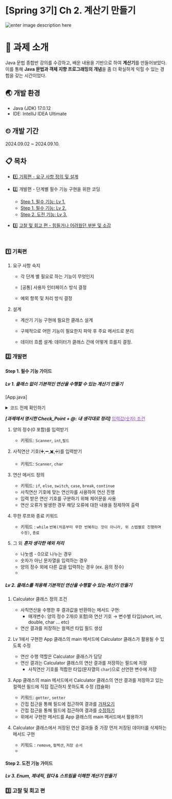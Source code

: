 # [Spring 3기] Ch 2. 계산기 만들기

![enter image description here](https://cdn.pixabay.com/photo/2018/06/05/23/44/pay-3456736_1280.jpg)

# 📁 과제 소개

Java 문법 종합반 강의를 수강하고, 배운 내용을 기반으로 하여 **계산기**를 만들어보았다. 이를 통해 **Java 문법과 객체 지향 프로그래밍의 개념**을 좀 더 확실하게 익힐 수 있는 경험을 갖는 시간이었다.

## 🌏 개발 환경

- Java (JDK) 17.0.12
- IDE: IntelliJ IDEA Ultimate


## ⏲ 개발 기간

2024.09.02 ~ 2024.09.10.

## 📋 목차

- [1️⃣ 기획편 - 요구 사항 정의 및 설계](#1-기획편)

- 2️⃣ 개발편 - 단계별 필수 기능 구현을 위한 코딩
    - [Step 1. 필수 기능: Lv 1.](#lv-1-클래스-없이-기본적인-연산을-수행할-수-있는-계산기-만들기)
    - [Step 1. 필수 기능: Lv 2.](#lv-2-클래스를-적용해-기본적인-연산을-수행할-수-있는-계산기-만들기)
    - [Step 2. 도전 기능: Lv 3.](#lv-3-enum-제네릭-람다--스트림을-이해한-계산기-만들기)

- 3️⃣ [고찰 및 회고 편 - 힘들거나 어려웠던 부분 및 소감](#3-고찰-및-회고-편)

<br>

### 1️⃣ 기획편

1. 요구 사항 숙지
    - 각 단계 별 필요로 하는 기능이 무엇인지

    - [공통] 사용자 인터페이스 방식 결정

    - 예외 항목 및 처리 방식 결정
2. 설계
    -  계산기 기능 구현에 필요한 클래스 설계

    -  구체적으로 어떤 기능이 필요한지 파악 후 주요 메서드로 분리

    -  데이터 흐름 설계: 데이터가 클래스 간에 어떻게 흐를지 결정.

###  2️⃣ 개발편

#### Step 1. 필수 기능 가이드
##### **Lv 1. 클래스 없이 기본적인 연산을 수행할 수 있는 계산기 만들기**

[App.java]
<details>
<summary> 코드 전체 확인하기 </summary>

```java
public class App {
    public static void main(String[] args) {
        // 1) 양의 정수(0 포함) 입력받기
        Scanner sc = new Scanner(System.in);

        while (true) {
            try {
                // 첫 번째 숫자 입력
                System.out.println("첫 번째 숫자를 입력하세요: ");
                int num1 = Integer.parseInt(sc.next());
                // 0을 포함한 양의 정수인지 확인
                if (num1 < 0) {
                    System.out.println("0 이상의 정수를 입력해주세요.");
                    continue;
                }

                // 연산 기호 입력
                System.out.println("사칙연산 기호를 입력하세요: ");
                char operator = sc.next().charAt(0);



                // 두 번째 숫자 입력
                System.out.println("두 번째 숫자를 입력하세요: ");
                int num2 = Integer.parseInt(sc.next());
                // 0을 포함한 양의 정수인지 확인
                if (num2 < 0) {
                    System.out.println("0 이상의 정수를 입력해주세요.");
                    continue;
                }

                // 연산 수행 및 결과 출력
                int result = 0;
                switch (operator) {
                    case '+':
                        result = num1 + num2;
                        break;

                    case '-':
                        result = num1 - num2;
                        break;

                    case '*':
                        result = num1 * num2;
                        break;

                    case '/':
                        // 예외 처리
                        if (num2 == 0) {
                            System.out.println("0으로 나눌 수 없습니다.");
                            continue;
                        }
                        result = num1 / num2;
                        break;
                }
                // 결과 출력
                System.out.println("결과: " + result);

                // 종료 여부 확인
                System.out.println("더 계산하시겠습니까? (Yes / Exit):");
                String answer = sc.next();
                if (answer.equals("Exit")) {
                    break;
                }
            }
            // 또 다른 예외 처리 방법: Try-Catch
            catch (NumberFormatException e) {
                System.out.println("유효한 값을 입력해주세요.");
            }
        }
        sc.close();
    }
}
```

</details>

**_[과제에서 명시한 Check_Point + @: 내 생각대로 정리]_**
<span style="color: #8a3db6;"><u>입력값(숫자) 조건</u></span>

1.  양의 정수(0 포함)를 입력받기
    - 키워드: `Scanner`, `int`,`필드`

2.  사칙연산 기호(➕,➖,✖️,➗)를 입력받기
    -   키워드: `Scanner`, `char`

3.  연산 메서드 정의
    -   키워드: `if`, `else`, `switch`, `case`, `break`, `continue`
    -   사칙연산 기호에 맞는 연산자를 사용하여 연산 진행
    -   입력 받은 연산 기호를 구분하기 위해 제어문을 사용
    -   연산 오류가 발생한 경우 해당 오류에 대한 내용을 정제하여 출력

4.  무한 루프와 종료 키워드
    -   키워드 : `while` `반복(처음부터 무한 반복하는 것이 아니라, 위 스텝별로 진행하며 수정)`, `종료`

5. 그 외 **_혼자 생각한 예외 처리_**
    - 나눗셈 - 0으로 나누는 경우
    - 숫자가 아닌 문자열을 입력하는 경우
    - 양의 정수 외에 다른 값을 입력하는 경우 (ex. 음의 정수)
    - 


##### **Lv 2. 클래스를 적용해 기본적인 연산을 수행할 수 있는 계산기 만들기**

1. Calculator 클래스 정의 조건
    -   사칙연산을 수행한 후 결과값을 반환하는 메서드 구현:
        -   매개변수:  양의 정수 2개(0 포함)와 연산 기호 → 변수별 타입(short, int, double, char ... etc)
    -   연산 결과를 저장하는 컬렉션 타입 필드 생성
2.   Lv 1에서 구현한 App 클래스의 main 메서드에 Calculator 클래스가 활용될 수 있도록 수정
     - 연산 수행 역할은 Calculator 클래스가 담당
     - 연산 결과는 Calculator 클래스의 연산 결과를 저장하는 필드에 저장
         -   사칙연산 기호를 적합한 타입(문자열의 `char`)으로 선언한 변수에 저장 
       
3. App 클래스의 main 메서드에서 Calculator 클래스의 연산 결과를 저장하고 있는 컬렉션 필드에 직접 접근하지 못하도록 수정 (캡슐화)

    - 키워드: `getter`, `setter`
    - 간접 접근을 통해 필드에 접근하여 결과를 <U>가져오기</U>
    - 간접 접근을 통해 필드에 접근하여 결과를 <U>수정하기</U>
    - 위에서 구현한 메서드를 App 클래스의 main 메서드에서 활용하기

4. Calculator 클래스에서 저장된 연산 결과들 중 가장 먼저 저장된 데이터를 삭제하는 메서드 구현
    -   키워드 : `remove`, `컬렉션`, `저장 순서`
    -   

#### Step 2. 도전 기능 가이드
##### **Lv 3. Enum, 제네릭, 람다 & 스트림을 이해한 계산기 만들기**

###  3️⃣ 고찰 및 회고 편


